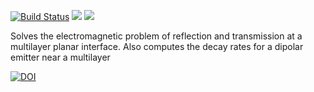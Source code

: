 [![Build Status](https://travis-ci.org/baptiste/planar.png?branch=master)](https://travis-ci.org/baptiste/planar)
[![](http://www.r-pkg.org/badges/version/planar)](http://cran.rstudio.com/web/packages/planar/index.html)
[![](http://cranlogs.r-pkg.org/badges/grand-total/planar)](http://cran.rstudio.com/web/packages/planar/index.html)

Solves the electromagnetic problem of reflection and transmission at a multilayer planar interface. Also computes the decay rates for a dipolar emitter near a multilayer

[![DOI](https://zenodo.org/badge/5734/baptiste/planar.png)](http://dx.doi.org/10.5281/zenodo.11419)
